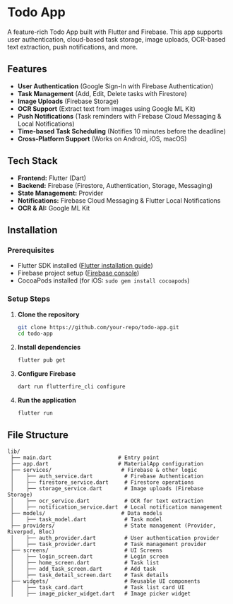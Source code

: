 # Todo App

A feature-rich Todo App built with Flutter and Firebase. This app supports user authentication, cloud-based task storage, image uploads, OCR-based text extraction, push notifications, and more.

## Features

- **User Authentication** (Google Sign-In with Firebase Authentication)
- **Task Management** (Add, Edit, Delete tasks with Firestore)
- **Image Uploads** (Firebase Storage)
- **OCR Support** (Extract text from images using Google ML Kit)
- **Push Notifications** (Task reminders with Firebase Cloud Messaging & Local Notifications)
- **Time-based Task Scheduling** (Notifies 10 minutes before the deadline)
- **Cross-Platform Support** (Works on Android, iOS, macOS)

## Tech Stack

- **Frontend:** Flutter (Dart)
- **Backend:** Firebase (Firestore, Authentication, Storage, Messaging)
- **State Management:** Provider
- **Notifications:** Firebase Cloud Messaging & Flutter Local Notifications
- **OCR & AI:** Google ML Kit

## Installation

### Prerequisites
- Flutter SDK installed ([Flutter installation guide](https://flutter.dev/docs/get-started/install))
- Firebase project setup ([Firebase console](https://console.firebase.google.com/))
- CocoaPods installed (for iOS: `sudo gem install cocoapods`)

### Setup Steps

1. **Clone the repository**
   ```sh
   git clone https://github.com/your-repo/todo-app.git
   cd todo-app
   ```

2. **Install dependencies**
   ```sh
   flutter pub get
   ```

3. **Configure Firebase**
   ```sh
   dart run flutterfire_cli configure
   ```

4. **Run the application**
   ```sh
   flutter run
   ```

## File Structure
```
lib/
 ├── main.dart                     # Entry point
 ├── app.dart                      # MaterialApp configuration
 ├── services/                      # Firebase & other logic
 │    ├── auth_service.dart          # Firebase Authentication
 │    ├── firestore_service.dart     # Firestore operations
 │    ├── storage_service.dart       # Image uploads (Firebase Storage)
 │    ├── ocr_service.dart           # OCR for text extraction
 │    ├── notification_service.dart  # Local notification management
 ├── models/                        # Data models
 │    ├── task_model.dart            # Task model
 ├── providers/                      # State management (Provider, Riverpod, Bloc)
 │    ├── auth_provider.dart         # User authentication provider
 │    ├── task_provider.dart         # Task management provider
 ├── screens/                        # UI Screens
 │    ├── login_screen.dart          # Login screen
 │    ├── home_screen.dart           # Task list
 │    ├── add_task_screen.dart       # Add task
 │    ├── task_detail_screen.dart    # Task details
 ├── widgets/                        # Reusable UI components
 │    ├── task_card.dart             # Task list card UI
 │    ├── image_picker_widget.dart   # Image picker widget
```
